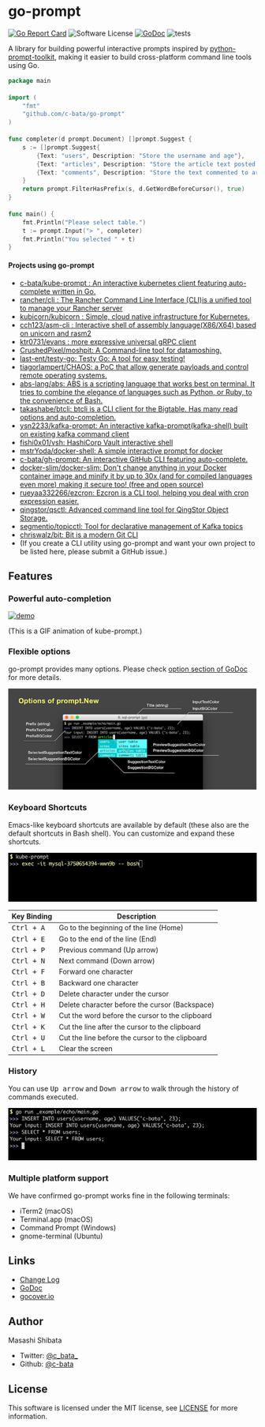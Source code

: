 # go-prompt

[![Go Report Card](https://goreportcard.com/badge/github.com/c-bata/go-prompt)](https://goreportcard.com/report/github.com/c-bata/go-prompt)
![Software License](https://img.shields.io/badge/license-MIT-brightgreen.svg?style=flat-square)
[![GoDoc](https://godoc.org/github.com/c-bata/go-prompt?status.svg)](https://godoc.org/github.com/c-bata/go-prompt) 
![tests](https://github.com/c-bata/go-prompt/workflows/tests/badge.svg)

A library for building powerful interactive prompts inspired by [python-prompt-toolkit](https://github.com/jonathanslenders/python-prompt-toolkit),
making it easier to build cross-platform command line tools using Go.

```go
package main

import (
	"fmt"
	"github.com/c-bata/go-prompt"
)

func completer(d prompt.Document) []prompt.Suggest {
	s := []prompt.Suggest{
		{Text: "users", Description: "Store the username and age"},
		{Text: "articles", Description: "Store the article text posted by user"},
		{Text: "comments", Description: "Store the text commented to articles"},
	}
	return prompt.FilterHasPrefix(s, d.GetWordBeforeCursor(), true)
}

func main() {
	fmt.Println("Please select table.")
	t := prompt.Input("> ", completer)
	fmt.Println("You selected " + t)
}
```

#### Projects using go-prompt

* [c-bata/kube-prompt : An interactive kubernetes client featuring auto-complete written in Go.](https://github.com/c-bata/kube-prompt)
* [rancher/cli : The Rancher Command Line Interface (CLI)is a unified tool to manage your Rancher server](https://github.com/rancher/cli)
* [kubicorn/kubicorn : Simple, cloud native infrastructure for Kubernetes.](https://github.com/kubicorn/kubicorn)
* [cch123/asm-cli : Interactive shell of assembly language(X86/X64) based on unicorn and rasm2](https://github.com/cch123/asm-cli)
* [ktr0731/evans : more expressive universal gRPC client](https://github.com/ktr0731/evans)
* [CrushedPixel/moshpit: A Command-line tool for datamoshing.](https://github.com/CrushedPixel/moshpit)
* [last-ent/testy-go: Testy Go: A tool for easy testing!](https://github.com/last-ent/testy-go)
* [tiagorlampert/CHAOS: a PoC that allow generate payloads and control remote operating systems.](https://github.com/tiagorlampert/CHAOS)
* [abs-lang/abs: ABS is a scripting language that works best on terminal. It tries to combine the elegance of languages such as Python, or Ruby, to the convenience of Bash.](https://github.com/abs-lang/abs)
* [takashabe/btcli: btcli is a CLI client for the Bigtable. Has many read options and auto-completion.](https://github.com/takashabe/btcli)
* [ysn2233/kafka-prompt: An interactive kafka-prompt(kafka-shell) built on existing kafka command client](https://github.com/ysn2233/kafka-prompt)
* [fishi0x01/vsh: HashiCorp Vault interactive shell](https://github.com/fishi0x01/vsh)
* [mstrYoda/docker-shell: A simple interactive prompt for docker](https://github.com/mstrYoda/docker-shell)
* [c-bata/gh-prompt: An interactive GitHub CLI featuring auto-complete.](https://github.com/c-bata/gh-prompt)
* [docker-slim/docker-slim: Don't change anything in your Docker container image and minify it by up to 30x (and for compiled languages even more) making it secure too! (free and open source)](https://github.com/docker-slim/docker-slim)
* [rueyaa332266/ezcron: Ezcron is a CLI tool, helping you deal with cron expression easier.](https://github.com/rueyaa332266/ezcron)
* [qingstor/qsctl: Advanced command line tool for QingStor Object Storage.](https://github.com/qingstor/qsctl)
* [segmentio/topicctl: Tool for declarative management of Kafka topics](https://github.com/segmentio/topicctl)
* [chriswalz/bit: Bit is a modern Git CLI](https://github.com/chriswalz/bit)
* (If you create a CLI utility using go-prompt and want your own project to be listed here, please submit a GitHub issue.)

## Features

### Powerful auto-completion

[![demo](https://github.com/c-bata/assets/raw/master/go-prompt/kube-prompt.gif)](https://github.com/c-bata/kube-prompt)

(This is a GIF animation of kube-prompt.)

### Flexible options

go-prompt provides many options. Please check [option section of GoDoc](https://godoc.org/github.com/c-bata/go-prompt#Option) for more details.

[![options](https://github.com/c-bata/assets/raw/master/go-prompt/prompt-options.png)](#flexible-options)

### Keyboard Shortcuts

Emacs-like keyboard shortcuts are available by default (these also are the default shortcuts in Bash shell).
You can customize and expand these shortcuts.

[![keyboard shortcuts](https://github.com/c-bata/assets/raw/master/go-prompt/keyboard-shortcuts.gif)](#keyboard-shortcuts)

Key Binding          | Description
---------------------|---------------------------------------------------------
<kbd>Ctrl + A</kbd>  | Go to the beginning of the line (Home)
<kbd>Ctrl + E</kbd>  | Go to the end of the line (End)
<kbd>Ctrl + P</kbd>  | Previous command (Up arrow)
<kbd>Ctrl + N</kbd>  | Next command (Down arrow)
<kbd>Ctrl + F</kbd>  | Forward one character
<kbd>Ctrl + B</kbd>  | Backward one character
<kbd>Ctrl + D</kbd>  | Delete character under the cursor
<kbd>Ctrl + H</kbd>  | Delete character before the cursor (Backspace)
<kbd>Ctrl + W</kbd>  | Cut the word before the cursor to the clipboard
<kbd>Ctrl + K</kbd>  | Cut the line after the cursor to the clipboard
<kbd>Ctrl + U</kbd>  | Cut the line before the cursor to the clipboard
<kbd>Ctrl + L</kbd>  | Clear the screen

### History

You can use <kbd>Up arrow</kbd> and <kbd>Down arrow</kbd> to walk through the history of commands executed.

[![History](https://github.com/c-bata/assets/raw/master/go-prompt/history.gif)](#history)

### Multiple platform support

We have confirmed go-prompt works fine in the following terminals:

* iTerm2 (macOS)
* Terminal.app (macOS)
* Command Prompt (Windows)
* gnome-terminal (Ubuntu)

## Links

* [Change Log](./CHANGELOG.md)
* [GoDoc](http://godoc.org/github.com/c-bata/go-prompt)
* [gocover.io](https://gocover.io/github.com/c-bata/go-prompt)

## Author

Masashi Shibata

* Twitter: [@c\_bata\_](https://twitter.com/c_bata_/)
* Github: [@c-bata](https://github.com/c-bata/)

## License

This software is licensed under the MIT license, see [LICENSE](./LICENSE) for more information.

